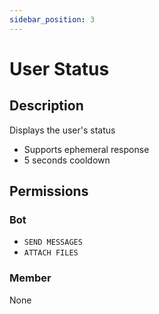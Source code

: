 ```yaml
---
sidebar_position: 3
---
```


# User Status
## Description
Displays the user's status

- Supports ephemeral response
- 5 seconds cooldown

## Permissions
### Bot
- `SEND MESSAGES`
- `ATTACH FILES`

### Member
None
